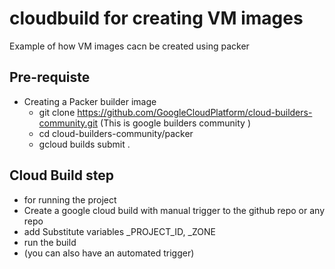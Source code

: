 # cloudbuild for creating VM images
Example of how VM images cacn be created using packer

## Pre-requiste
* Creating a Packer builder image
    * git clone https://github.com/GoogleCloudPlatform/cloud-builders-community.git (This is google builders community )
    * cd cloud-builders-community/packer
    * gcloud builds submit .


## Cloud Build step
* for running the project
* Create a google cloud build with manual trigger to the github repo or any repo
* add Substitute  variables _PROJECT_ID, _ZONE
* run the build
* (you can also have an automated trigger)